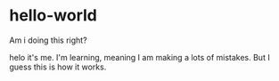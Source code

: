 # hello-world
Am i doing this right?

helo it's me. I'm learning, meaning I am making a lots of mistakes. But I guess this is how it works. 
